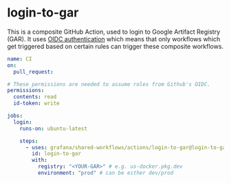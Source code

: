 # login-to-gar

This is a composite GitHub Action, used to login to Google Artifact Registry (GAR).
It uses [OIDC authentication](https://docs.github.com/en/actions/deployment/security-hardening-your-deployments/about-security-hardening-with-openid-connect)
which means that only workflows which get triggered based on certain rules can trigger these composite workflows.

```yaml
name: CI
on:
  pull_request:

# These permissions are needed to assume roles from Github's OIDC.
permissions:
  contents: read
  id-token: write

jobs:
  login:
    runs-on: ubuntu-latest

    steps:
      - uses: grafana/shared-workflows/actions/login-to-gar@login-to-gar-v0.0.1 // x-release-please-version
        id: login-to-gar
        with:
          registry: "<YOUR-GAR>" # e.g. us-docker.pkg.dev
          environment: "prod" # can be either dev/prod
```
